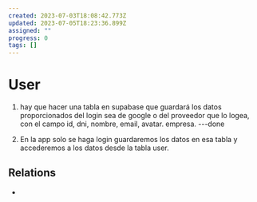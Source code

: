 ```yaml
---
created: 2023-07-03T18:08:42.773Z
updated: 2023-07-05T18:23:36.899Z
assigned: ""
progress: 0
tags: []
---
```


# User 

1. hay que hacer una tabla en supabase que guardará los datos proporcionados del login sea de google o del proveedor que lo logea, con el campo id, dni, nombre, email, avatar. empresa. ---done  

2. En la app solo se haga login guardaremos los datos en esa tabla y accederemos a los datos desde la tabla user.

## Relations

- [](.md)

